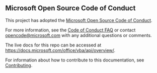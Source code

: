 ## Microsoft Open Source Code of Conduct

This project has adopted the [Microsoft Open Source Code of Conduct](https://opensource.microsoft.com/codeofconduct/).

For more information, see the [Code of Conduct FAQ](https://opensource.microsoft.com/codeofconduct/faq/) or contact [opencode@microsoft.com](mailto:opencode@microsoft.com) with any additional questions or comments.

The live docs for this repo can be accessed at https://docs.microsoft.com/office/vba/api/overview/.

For information about how to contribute to this documentation, see [Contributing](contributing.md).

